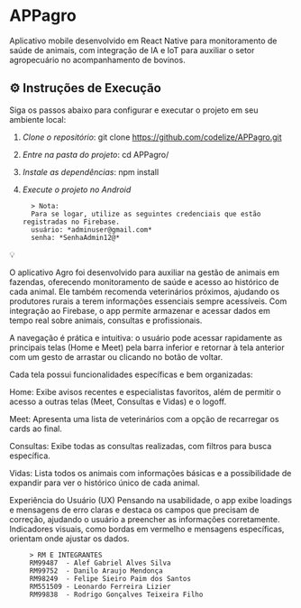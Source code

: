 # APPagro

Aplicativo mobile desenvolvido em React Native para monitoramento de saúde de animais, com integração de IA e IoT para auxiliar o setor agropecuário no acompanhamento de bovinos.

## ⚙️ Instruções de Execução

Siga os passos abaixo para configurar e executar o projeto em seu ambiente local:

1. *Clone o repositório*:
   git clone https://github.com/codelize/APPagro.git
   

2. *Entre na pasta do projeto*:
   cd APPagro/
   

3. *Instale as dependências*:
   npm install
   

4. *Execute o projeto no Android*


         > Nota: 
         Para se logar, utilize as seguintes credenciais que estão registradas no Firebase. 
         usuário: *adminuser@gmail.com* 
         senha: *SenhaAdmin12@*


 💡 
                                     
O aplicativo Agro foi desenvolvido para auxiliar na gestão de animais em fazendas, 
oferecendo monitoramento de saúde e acesso ao histórico de cada animal. Ele também 
recomenda veterinários próximos, ajudando os produtores rurais a terem informações 
essenciais sempre acessíveis. Com integração ao Firebase, o app permite armazenar 
e acessar dados em tempo real sobre animais, consultas e profissionais.

A navegação é prática e intuitiva: o usuário pode acessar rapidamente as principais 
telas (Home e Meet) pela barra inferior e retornar à tela anterior com um gesto de 
arrastar ou clicando no botão de voltar. 


Cada tela possui funcionalidades específicas e bem organizadas:

Home: Exibe avisos recentes e especialistas favoritos, além de permitir o acesso a
outras telas (Meet, Consultas e Vidas) e o logoff.

Meet: Apresenta uma lista de veterinários com a opção de recarregar os cards ao final.

Consultas: Exibe todas as consultas realizadas, com filtros para busca específica.

Vidas: Lista todos os animais com informações básicas e a possibilidade de expandir 
para ver o histórico único de cada animal.

Experiência do Usuário (UX)
Pensando na usabilidade, o app exibe loadings e mensagens de erro claras e destaca os campos que 
precisam de correção, ajudando o usuário a preencher as informações corretamente. 
Indicadores visuais, como bordas em vermelho e mensagens específicas, orientam onde 
ajustar os dados.

         > RM E INTEGRANTES 
         RM99487  - Alef Gabriel Alves Silva
         RM99752  - Danilo Araujo Mendonça
         RM98249  - Felipe Sieiro Paim dos Santos 
         RM551509 - Leonardo Ferreira Lizier
         RM99838  - Rodrigo Gonçalves Teixeira Filho
